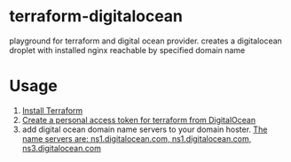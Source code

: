 # terraform-digitalocean
playground for terraform and digital ocean provider. creates a digitalocean droplet with installed nginx reachable by specified domain name

# Usage
1. [Install Terraform](http://www.terraform.io/intro/getting-started/install.html)
2. [Create a personal access token for terraform from DigitalOcean](https://cloud.digitalocean.com/settings/applications)
3. add digital ocean domain name servers to your domain hoster. [The name servers are: ns1.digitalocean.com, ns1.digitalocean.com, ns3.digitalocean.com](https://www.digitalocean.com/community/tutorials/how-to-set-up-a-host-name-with-digitalocean)